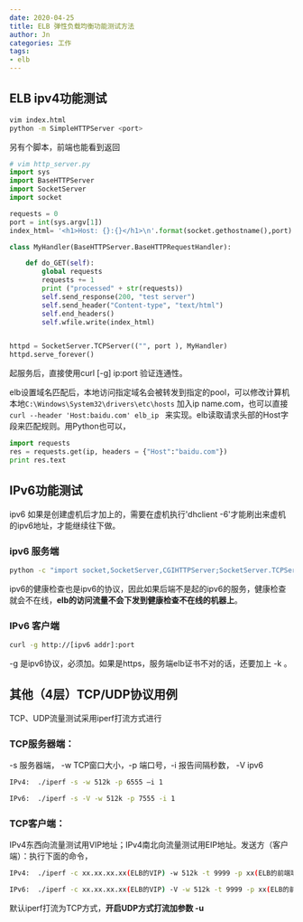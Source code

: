 ```yaml
---
date: 2020-04-25
title: ELB 弹性负载均衡功能测试方法
author: Jn
categories: 工作
tags: 
- elb
---
```


## ELB ipv4功能测试
```bash
vim index.html
python -m SimpleHTTPServer <port>
```

另有个脚本，前端也能看到返回
```python 
# vim http_server.py
import sys
import BaseHTTPServer
import SocketServer
import socket

requests = 0
port = int(sys.argv[1])
index_html= '<h1>Host: {}:{}</h1>\n'.format(socket.gethostname(),port)

class MyHandler(BaseHTTPServer.BaseHTTPRequestHandler):

    def do_GET(self):
        global requests
        requests += 1
        print ("processed" + str(requests))
        self.send_response(200, "test server")
        self.send_header("Content-type", "text/html")
        self.end_headers()
        self.wfile.write(index_html)


httpd = SocketServer.TCPServer(("", port ), MyHandler)
httpd.serve_forever()
```
起服务后，直接使用curl [-g] ip:port 验证连通性。

elb设置域名匹配后，本地访问指定域名会被转发到指定的pool，可以修改计算机本地`C:\Windows\System32\drivers\etc\hosts` 加入ip name.com，也可以直接`curl --header 'Host:baidu.com' elb_ip ` 来实现。elb读取请求头部的Host字段来匹配规则。用Python也可以，
```python
import requests
res = requests.get(ip, headers = {"Host":"baidu.com"})
print res.text
```

## IPv6功能测试

ipv6 如果是创建虚机后才加上的，需要在虚机执行'dhclient -6'才能刷出来虚机的ipv6地址，才能继续往下做。
### ipv6 服务端

```bash
python -c "import socket,SocketServer,CGIHTTPServer;SocketServer.TCPServer.address_family=socket.AF_INET6;CGIHTTPServer.test()" xxx
```

ipv6的健康检查也是ipv6的协议，因此如果后端不是起的ipv6的服务，健康检查就会不在线，**elb的访问流量不会下发到健康检查不在线的机器上**。

### IPv6 客户端

```bash
curl -g http://[ipv6 addr]:port
```
-g 是ipv6协议，必须加。如果是https，服务端elb证书不对的话，还要加上 -k 。

## 其他（4层）TCP/UDP协议用例

TCP、UDP流量测试采用iperf打流方式进行

### TCP服务器端：

-s 服务器端， -w TCP窗口大小，-p 端口号，-i 报告间隔秒数， -V ipv6
```bash
IPv4:  ./iperf -s -w 512k -p 6555 –i 1

IPv6:  ./iperf -s -V -w 512k -p 7555 -i 1
```


### TCP客户端：

IPv4东西向流量测试用VIP地址；IPv4南北向流量测试用EIP地址。发送方（客户端）：执行下面的命令，
```bash
IPv4:  ./iperf -c xx.xx.xx.xx(ELB的VIP) -w 512k -t 9999 -p xx(ELB的前端端口号) -i 1

IPv6:  ./iperf -c xx.xx.xx.xx(ELB的VIP) -V -w 512k -t 9999 -p xx(ELB的前端端口号) -i 1
```

默认iperf打流为TCP方式，**开启UDP方式打流加参数 -u**

